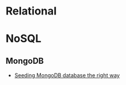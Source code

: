 # Relational


# NoSQL


## MongoDB

- [Seeding MongoDB database the right way](https://medium.com/@pkosiec/seeding-mongodb-database-the-right-way-32a8a0e7549)
